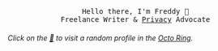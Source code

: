 <p align='center'>
<samp>
  Hello there, I'm Freddy 👋<br>
  Freelance Writer & <a href="https://privacyguides.org/">Privacy</a> Advocate <br>
</samp>
</p>

###### Click on the [🐙](https://octo-ring.com/p/splitbrain/random) to visit a random profile in the [Octo Ring](https://octo-ring.com/).
